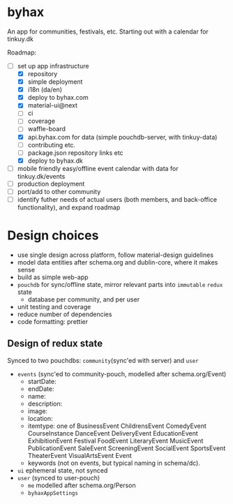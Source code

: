 # byhax

An app for communities, festivals, etc. Starting out with a calendar for tinkuy.dk

Roadmap:

- [ ] set up app infrastructure
    - [x] repository
    - [x] simple deployment
    - [x] i18n (da/en)
    - [x] deploy to byhax.com
    - [x] material-ui@next
    - [ ] ci
    - [ ] coverage
    - [ ] waffle-board
    - [x] api.byhax.com for data (simple pouchdb-server, with tinkuy-data)
    - [ ] contributing etc.
    - [ ] package.json repository links etc
    - [x] deploy to byhax.dk
- [ ] mobile friendly easy/offline event calendar with data for tinkuy.dk/events
- [ ] production deployment
- [ ] port/add to other community
- [ ] identify futher needs of actual users (both members, and back-office functionality), and expand roadmap

# Design choices

- use single design across platform, follow material-design guidelines
- model data entities after schema.org and dublin-core, where it makes sense
- build as simple web-app
- `pouchdb` for sync/offline state, mirror relevant parts into `immutable` `redux` state
    - database per community, and per user
- unit testing and coverage
- reduce number of dependencies
- code formatting: prettier

## Design of redux state

Synced to two pouchdbs: `community`(sync'ed with server) and `user`

- `events` (sync'ed to community-pouch, modelled after schema.org/Event) 
    - startDate:
    - endDate:
    - name:
    - description:
    - image:
    - location:
    - itemtype: one of BusinessEvent ChildrensEvent ComedyEvent CourseInstance DanceEvent DeliveryEvent EducationEvent ExhibitionEvent Festival FoodEvent LiteraryEvent MusicEvent PublicationEvent SaleEvent ScreeningEvent SocialEvent SportsEvent TheaterEvent VisualArtsEvent Event
    - keywords (not on events, but typical naming in schema/dc).
- `ui` ephemeral state, not synced
- `user` (synced to user-pouch)
    - `me` modelled after schema.org/Person
    - `byhaxAppSettings`
